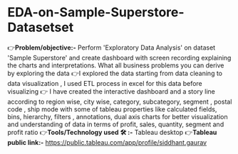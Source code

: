 # EDA-on-Sample-Superstore-Datasetset
👉**Problem/objective:-** Perform 'Exploratory Data Analysis' on dataset 'Sample Superstore' and create dashboard with screen recording explaining the charts and interpretations. What all business problems you can derive by exploring the data
👉I explored the data starting from data cleaning to data visualization , I used ETL process in excel for this data before visualizing
👉 I have created the interactive dashboard and a story line according to region wise, city wise, category, subcategory, segment , postal code , ship mode with some of tableau properties like calculated fields, bins, hierarchy, filters , annotations, dual axis charts for better visualization and understanding of data in terms of profit, sales, quantity, segment and profit ratio
👉**Tools/Technology used 🛠 :-** Tableau desktop
👉**Tableau public link:-** https://public.tableau.com/app/profile/siddhant.gaurav
